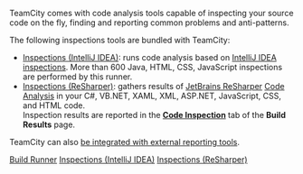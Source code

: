 [//]: # (title: Code Inspection)
[//]: # (auxiliary-id: Code Inspection)

TeamCity comes with code analysis tools capable of inspecting your source code on the fly, finding and reporting common problems and anti-patterns.

The following inspections tools are bundled with TeamCity:
* [Inspections (IntelliJ IDEA)](inspections.md): runs code analysis based on [IntelliJ IDEA inspections](http://www.jetbrains.com/idea/documentation/inspections.jsp). More than 600 Java, HTML, CSS, JavaScript inspections are performed by this runner.
* [Inspections (ReSharper)](inspections-resharper.md): gathers results of [JetBrains ReSharper](http://www.jetbrains.com/resharper) [Code Analysis](http://www.jetbrains.com/resharper/webhelp/Code_Analysis__Index.html) in your C#, VB.NET, XAML, XML, ASP.NET, JavaScript, CSS, and HTML code.   
Inspection results are reported in the __[Code Inspection](working-with-build-results.md#Code+Inspection+Results)__ tab of the __Build Results__ page.

TeamCity can also [be integrated with external reporting tools](how-to.md#Integrate+with+Build+and+Reporting+Tools).

 <seealso>
        <category ref="concepts">
            <a href="build-runner.md">Build Runner</a>
        </category>
        <category ref="admin-guide">
            <a href="inspections.md">Inspections (IntelliJ IDEA)</a>
            <a href="inspections-resharper.md">Inspections (ReSharper)</a>
        </category>
</seealso>